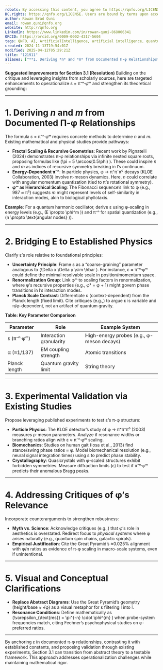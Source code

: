 ```yaml
---
robots: By accessing this content, you agree to https://qnfo.org/LICENSE. Non-commercial use only. Attribution required.
DC.rights: https://qnfo.org/LICENSE. Users are bound by terms upon access.
author: Rowan Brad Quni
email: rowan.quni@qnfo.org
website: http://qnfo.org
LinkedIn: https://www.linkedin.com/in/rowan-quni-868006341
ORCID: https://orcid.org/0009-0002-4317-5604
tags: QNFO, AI, ArtificialIntelligence, artificial intelligence, quantum, physics, science, Einstein, QuantumMechanics, quantum mechanics, QuantumComputing, quantum computing, information, InformationTheory, information theory, InformationalUniverse, informational universe, informational universe hypothesis, IUH
created: 2024-11-13T19:54:01Z
modified: 2025-04-12T05:29:21Z
title: "121911"
aliases: ["**1. Deriving *n* and *m* from Documented Π-φ Relationships**"]
---
```


**Suggested Improvements for Section 3.1 (Resolution)**
Building on the critique and leveraging insights from scholarly sources, here are targeted enhancements to operationalize ε = π⁻ⁿ·φᵐ and strengthen its theoretical grounding:

---

# **1. Deriving *n* and *m* from Documented Π-φ Relationships**

The formula ε = π⁻ⁿ·φᵐ requires concrete methods to determine *n* and *m*. Existing mathematical and physical studies provide pathways:

- **Fractal Scaling & Recursive Geometries**: Recent work by Pignatelli (2024) demonstrates π-φ relationships via infinite nested square roots, proposing formulas like \(\pi = 5 \arccos(0.5\phi) \). These could inspire *n* and *m* as indices of recursive symmetry breaking in I’s continuum.
- **Energy-Dependent π⁻ⁿ**: In particle physics, φ → π⁺π⁻π⁰ decays (KLOE Collaboration, 2003) involve π-meson dynamics. Here, *n* could correlate with angular momentum quantization (tied to π’s rotational symmetry).
- **φᵐ as Hierarchical Scaling**: The Fibonacci sequence’s link to φ (e.g., 987 ≈ π²) suggests *m* might represent levels of self-similarity in interaction modes, akin to biological phyllotaxis.

**Example**: For a quantum harmonic oscillator, derive ε using φ-scaling in energy levels (e.g., \(E \propto \phi^m \)) and π⁻ⁿ for spatial quantization (e.g., \(n \propto \text{angular nodes} \)).

---

# **2. Bridging Ε to Established Physics**

Clarify ε’s role relative to foundational principles:

- **Uncertainty Principle**: Frame ε as a “coarse-graining” parameter analogous to \(\Delta x \Delta p \sim \hbar \). For instance, ε ≈ π⁻ⁿ·φᵐ could define the minimal resolvable scale in position/momentum space.
- **Renormalization Group**: Link φᵐ to scaling factors in renormalization, where φ’s recursive properties (e.g., φ² = φ + 1) might govern phase transitions in I’s interaction modes.
- **Planck Scale Contrast**: Differentiate ε (context-dependent) from the Planck length (fixed limit). Cite critiques (e.g.,) to argue ε is variable and π/φ-dependent, not an artifact of quantum gravity.

**Table: Key Parameter Comparison**

| Parameter | Role | Example System |
|-----------|------|----------------|
| ε (π⁻ⁿ·φᵐ) | Interaction granularity | High-energy probes (e.g., φ-meson decays)  |
| α (≈1/137) | EM coupling strength | Atomic transitions  |
| Planck length | Quantum gravity limit | String theory  |

---

# **3. Experimental Validation via Existing Studies**

Propose leveraging published experiments to test ε’s π-φ structure:

- **Particle Physics**: The KLOE detector’s study of φ → π⁺π⁻π⁰ (2003) measures ρ-meson parameters. Analyze if resonance widths or branching ratios align with ε ≈ π⁻ⁿ·φᵐ scaling.
- **Biomechanics**: Studies on human gait (Iosa et al., 2013) find stance/swing phase ratios ≈ φ. Model biomechanical resolution (e.g., neural signal integration times) using ε to predict phase stability.
- **Crystallography**: Quasicrystals with φ-scaled structures exhibit forbidden symmetries. Measure diffraction limits (ε) to test if π⁻ⁿ·φᵐ predicts their anomalous Bragg peaks.

---

# **4. Addressing Critiques of φ’s Relevance**

Incorporate counterarguments to strengthen robustness:

- **Myth vs. Science**: Acknowledge critiques (e.g.,) that φ’s role in aesthetics is overstated. Redirect focus to *physical systems* where φ arises naturally (e.g., quantum spin chains, galactic spirals).
- **Empirical Justification**: Cite the Great Pyramid’s ≈0.025% alignment with φ/π ratios as evidence of π-φ scaling in macro-scale systems, even if unintentional.

---

# **5. Visual and Conceptual Clarifications**

- **Replace Abstract Diagrams**: Use the Great Pyramid’s geometry (height/base ≈ √φ) as a visual metaphor for ε filtering I into Î.
- **Resonance Conditions**: Define mathematically as \(\varepsilon_{\text{res}} = \pi^{-n} \cdot \phi^{m} \) when probe-system frequencies match, citing Fechner’s psychophysical studies on φ-preferred ratios.

---

By anchoring ε in documented π-φ relationships, contrasting it with established constants, and proposing validation through existing experiments, Section 3.1 can transition from abstract theory to a testable framework. This approach addresses operationalization challenges while maintaining mathematical rigor.
